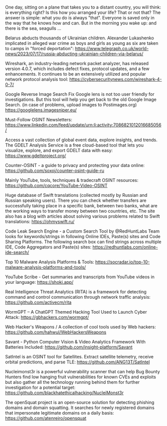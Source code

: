 

One day, sitting on a plane that takes you to a distant country, you will think: is everything right? Is this how you arranged your life? That or not that? The answer is simple: what you do is always "that". Everyone is saved only in the way that he knows how and can. But in the morning you wake up: and there is the sea, seagulls ...


Belarus abducts thousands of Ukrainian children. Alexander Lukashenko implicated in alleged war crime as boys and girls as young as six are taken to camps in "forced deportation": https://www.telegraph.co.uk/world-news/2023/07/17/russia-abducting-ukrainian-children-via-belarus/


Wireshark, an industry-leading network packet analyzer, has released version 4.0.7, which includes defect fixes, protocol updates, and a few enhancements. It continues to be an extensively utilized and popular network protocol analysis tool: https://cybersecuritynews.com/wireshark-4-0-7/

Google Reverse Image Search Fix
Google lens is not too user friendly for investigations. But this tool will help you get back to the old Google Image Search.
(in case of problems, upload images to Postimages.org)
https://googlelens.imagesniper.eu/


Must-Follow OSINT Newsletters: https://www.linkedin.com/feed/update/urn:li:activity:7086821012016685056/

Access a vast collection of global event data, explore insights, and trends. The GDELT Analysis Service is a free cloud-based tool that lets you visualize, explore, and export GDELT data with easy: https://www.gdeltproject.org/

Counter-OSINT - a guide to privacy and protecting your data online: https://github.com/soxoj/counter-osint-guide-ru

Mainly YouTube, tools, techniques & tradecraft OSINT resources: https://github.com/cqcore/YouTube-Video-OSINT


Huge database of Swift translations (collected mostly by Russian and Russian speaking users). There you can check whether transfers are successfully taking place in a specific bank, between two banks, what are the working ways to transfer money between two countries, etc. The site also has a blog with articles about solving various problems related to Swift translations: https://ohmyswift.ru/

Code Leak Search Engine - a Custom Search Tool by @RedHuntLabs Team looks for keywords/strings in following Online IDEs, Paste(s) sites and Code Sharing Platforms. The following search box can find strings across multiple IDE, Code Aggregators and Paste(s) sites: https://redhuntlabs.com/online-ide-search/

Top 10 Malware Analysis Platforms & Tools: https://socradar.io/top-10-malware-analysis-platforms-and-tools/

YouTube Scribe - Get summaries and transcripts from YouTube videos in your language: https://shoki.app/

Real Intelligence Threat Analytics (RITA) is a framework for detecting command and control communication through network traffic analysis: https://github.com/activecm/rita

WormGPT – A ChatGPT Themed Hacking Tool Used to Launch Cyber Attack: https://gbhackers.com/wormgpt/

Web Hacker's Weapons / A collection of cool tools used by Web hackers: https://github.com/hahwul/WebHackersWeapons

Savant - Python Computer Vision & Video Analytics Framework With Batteries Included: https://github.com/insight-platform/Savant

SatIntel is an OSINT tool for Satellites. Extract satellite telemetry, receive orbital predictions, and parse TLE: https://github.com/ANG13T/SatIntel

Nucleimonst3r is a powerful vulnerability scanner that can help Bug Bounty Hunters find low hanging fruit vulnerabilities for known CVEs and exploits but also gather all the technology running behind them for further investigation for a potential target: https://github.com/blackhatethicalhacking/NucleiMonst3r

The openSquat project is an open-source solution for detecting phishing domains and domain squatting. It searches for newly registered domains that impersonate legitimate domains on a daily basis: https://github.com/atenreiro/opensquat




